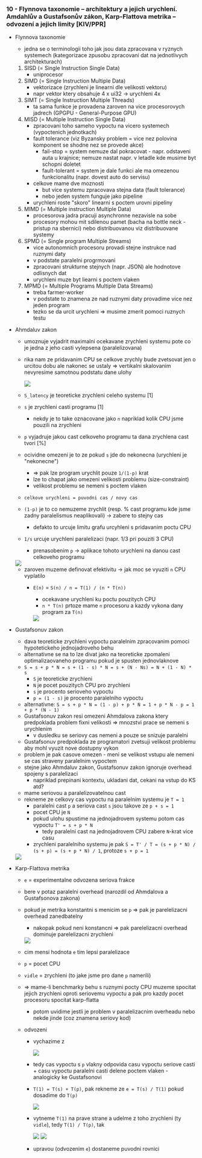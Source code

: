 ### 10 - Flynnova taxonomie – architektury a jejich urychlení. Amdahlův a Gustafsonův zákon, Karp-Flattova metrika – odvození a jejich limity [KIV/PPR]

- Flynnova taxonomie
  - jedna se o terminologii toho jak jsou data zpracovana v ryznych systemech (kategorizace zpusobu zpracovani dat na jednotlivych architekturach)
  1) SISD (= Single Instruction Single Data)
        - uniprocesor
  2) SIMD (= Single Instruction Multiple Data)
        - vektorizace (zrychleni je linearni dle velikosti vektoru)
        - napr vektor ktery obsahuje 4 x ui32 -> urychleni 4x
  3) SIMT (= Single Instruction Multiple Threads)
        - ta sama funkce je provadena zaroven na vice procesorovych jadrech (GPGPU - General-Purpose GPU)
  4) MISD (= Multiple Instruction Single Data)
        - zpracovani toho sameho vypoctu na vicero systemech (vypoctenich jednotkach)
        - fault tolerance (viz Byzansky problem = vice nez polovina komponent se shodne nez se provede akce)
            - fail-stop = system nemuze dal pokracovat - napr. odstaveni auta u krajnice; nemuze nastat napr. v letadle kde musime byt schopni doletet
            - fault-tolerant = system je dale funkci ale ma omezenou funkcionalitu (napr. dovest auto do servisu)
        - celkove mame dve moznosti
            - but vice systemu zpracovava stejna data (fault tolerance)
            - nebo jeden system funguje jako pipeline
        - urychleni roste "skoro" linearni s poctem urovni pipeliny
  5) MIMD (= Multiple instruction Multiple Data)
        - procesorova jadra pracuji asynchronne nezavisle na sobe
        - procesory mohou mit sdilenou pamet (bacha na bottle neck - pristup na sbernici) nebo distribuovanou viz distribuovane systemy
  6) SPMD (= Single program Multiple Streams)
        - vice autonomnich procesoru provadi stejne instrukce nad ruznymi daty
        - v podstate paralelni progrmovani
        - zpracovani strukturne stejnych (napr. JSON) ale hodnotove odlisnych dat
        - urychleni muze byt liearni s poctem vlaken
  7) MPMD (= Multiple Programs Multiple Data Streams)
        - treba farmer-worker
        - v podstate to znamena ze nad ruznymi daty provadime vice nez jeden program
        - tezko se da urcit urychleni => musime zmerit pomoci ruznych testu

- Ahmdaluv zakon
  - umoznuje vyjadrit maximalni ocekavane zrychleni systemu pote co je jedna z jeho casti vylepsena (paralelizovana)
  - rika nam ze pridavanim CPU se celkove zrychly bude zvetsovat jen o urcitou dobu ale nakonec se ustaly => vertikalni skalovanim nevyresime samotnou podstatu dane ulohy

    <img src="img/10/01.png">

  - `S_latency` je teoreticke zrychleni celeho systemu [1]
  - `s` je zrychleni casti programu [1]
    - nekdy je to take oznacovane jako `n` napriklad kolik CPU jsme pouzili na zrychleni
  - `p` vyjadruje jakou cast celkoveho programu ta dana zrychlena cast tvori [%]
  - ocividne omezeni je to ze pokud `s` jde do nekonecna (urychleni je "nekonecne")
    - => pak lze program urychlit pouze `1/(1-p)` krat
    - lze to chapat jako omezeni velikosti problemu (size-constraint)
    - velikost problemu se nemeni s poctem vlaken
  - `celkove urychleni = puvodni cas / novy cas`
  - `(1-p)` je to co nemuzeme zrychlit (resp. % cast programu kde jsme zadny paralelismus neaplikovali) -> zabere to stejny cas
    - defakto to urcuje limitu grafu urcyhleni s pridavanim poctu CPU
  - `1/s` urcuje urychleni paralelizaci (napr. 1/3 pri pouziti 3 CPU)
    - prenasobenim `p` -> aplikace tohoto urychleni na danou cast celkoveho programu

  <img src="img/10/02.png">

  - zaroven muzeme definovat efektivitu -> jak moc se vyuziti `n` CPU vyplatilo
    - `E(n)` = `S(n) / n = T(1) / (n * T(n))`
      - ocekavane urychleni ku poctu pouzitych CPU
      - `n * T(n)` prtoze mame `n` procesoru a kazdy vykona dany program za `T(n)`

      <img src="img/10/03.png">

- Gustafsonuv zakon
  - dava teoreticke zrychleni vypoctu paralelnim zpracovanim pomoci hypotetickeho jednojadroveho behu
  - alternativne se na to lze divat jako na teoreticke zpomaleni optimalizaovaneho programu pokud je spusten jednovlaknove
  - `S = s + p * N = s + (1 - s) * N = s + (N - Ns) = N + (1 - N) * s`
    - `S` je teoreticke zrychleni
    - `N` je pocet pouzitych CPU pro zrychleni
    - `s` je procento serioveho vypoctu
    - `p = (1 - s)` je procento paralelniho vypoctu
  - alternativne: `S = s + p * N = (1 - p) + p * N = 1 + p * N - p = 1 + p * (N - 1)`
  - Gustafsonuv zakon resi omezeni Ahmdalova zakona ktery predpoklada problem fixni velikosti => mnozstvi prace se nemeni s urychlenim
    - v dusledku se seriovy cas nemeni a pouze se snizuje paralelni
  - Gustafsonuv predpoklada ze programatori zvetsuji velikost problemu aby mohl vyuzit nove dostupny vykon
  - problem je pak casove omezen - meni se velikost vstupu ale nemeni se cas straveny paralelnim vypoctem
  - stejne jako Ahmdaluv zakon, Gustafsonuv zakon ignoruje overhead spojeny s paralelizaci
    - napriklad prepinani kontextu, ukladani dat, cekani na vstup do KS atd?
  - mame seriovou a paralelizovatelnou cast
  - rekneme ze celkovy cas vypoctu na paralelnim systemu je `T = 1`
    - paralelni cast `p` a seriova cast `s` jsou takove ze `p + s = 1`
    - pocet CPU je `N`
    - pokud ulohu spustime na jednojadrovem systemu potom cas vypoctu `T' = s + p * N`
      - tedy paralelni cast na jednojadrovem CPU zabere `N`-krat vice casu
    - zrychleni paralelniho systemu je pak `S = T' / T = (s + p * N) / (s + p) = (s + p * N) / 1`, protoze `s + p = 1`

  <img src="img/10/04.png">

- Karp-Flattova metrika
  - `e` = experimentalne odvozena seriova frakce
  - bere v potaz paralelni overhead (narozdil od Ahmdalova a Gustafsonova zakona)
  - pokud je metrika konstantni s menicim se `p` => pak je parelelizacni overhead zanedbatelny
    - nakopak pokud neni konstancni => pak parelelizacni overhead dominuje parelelizacni zrychleni

    <img src="img/10/05.png">

  - cim mensi hodnota `e` tim lepsi paralelizace
  - `p` = pocet CPU
  - `vidle` = zrychleni (to jake jsme pro dane `p` namerili)
  - => mame-li benchmarky behu s ruznymi pocty CPU muzeme spocitat jejich zrychleni oproti seriovemu vypoctu a pak pro kazdy pocet procesoru spocitat karp-flatta
    - potom uvidime jestli je problem v paralelizacnim overheadu nebo nekde jinde (coz znamena seriovy kod)

  - odvozeni
    - vychazime z

      <img src="img/10/06.png">

    - tedy cas vypoctu s `p` vlakny odpovida casu vypoctu seriove casti + casu vypoctu paralelni casti delene poctem vlaken - analogicky ke Gustafsonovi
    - `T(1) = T(s) + T(p)`, pak rekneme ze `e = T(s) / T(1)` pokud dosadime do `T(p)`
  
      <img src="img/10/09.png">

    - vytneme `T(1)` na prave strane a udelme z toho zrychleni (ty `vidle`), tedy `T(1) / T(p)`, tak

      <img src="img/10/08.png">

      <img src="img/10/07.png">

    - upravou (odvozenim `e`) dostaneme puvodni rovnici
